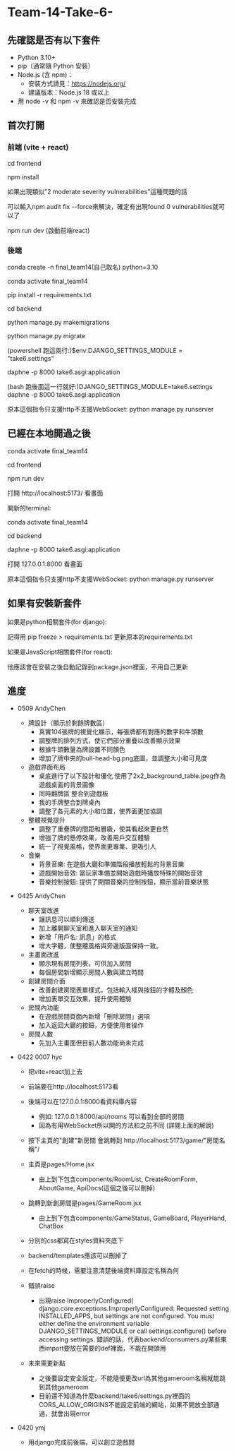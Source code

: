 # Team-14-Take-6-

## 先確認是否有以下套件
- Python 3.10+
- pip（通常隨 Python 安裝）
- Node.js (含 npm)：
  - 安裝方式請見：https://nodejs.org/
  - 建議版本：Node.js 18 或以上
- 用 node -v 和 npm -v 來確認是否安裝完成

## 首次打開
### 前端 (vite + react)
cd frontend

npm install

如果出現類似"2 moderate severity vulnerabilities"這種問題的話

可以輸入npm audit fix --force來解決，確定有出現found 0 vulnerabilities就可以了

npm run dev (啟動前端react)

### 後端
conda create -n final_team14(自己取名) python=3.10

conda activate final_team14

pip install -r requirements.txt

cd backend

python manage.py makemigrations

python manage.py migrate

(powershell 跑這兩行:)$env:DJANGO_SETTINGS_MODULE = "take6.settings"

daphne -p 8000 take6.asgi:application

(bash 跑後面這一行就好:)DJANGO_SETTINGS_MODULE=take6.settings daphne -p 8000 take6.asgi:application

原本這個指令只支援http不支援WebSocket: python manage.py runserver

## 已經在本地開過之後
conda activate final_team14

cd frontend 

npm run dev

打開 http://localhost:5173/ 看畫面

開新的terminal:

conda activate final_team14

cd backend

daphne -p 8000 take6.asgi:application

打開 127.0.0.1:8000 看畫面

原本這個指令只支援http不支援WebSocket: python manage.py runserver

## 如果有安裝新套件
如果是python相關套件(for django): 

記得用 pip freeze > requirements.txt 更新原本的requirements.txt

如果是JavaScript相關套件(for react):

他應該會在安裝之後自動記錄到package.json裡面，不用自己更新

## 進度

- 0509 AndyChen
    - 牌設計（顯示於剩餘牌數區）
        - 真實104張牌的視覺化顯示，每張牌都有對應的數字和牛頭數
        - 調整牌的排列方式，使它們部分重疊以改善顯示效果
        - 根據牛頭數量為牌設置不同顏色
        - 增加了牌中央的bull-head-bg.png底圖，並調整大小和可見度
    - 遊戲界面布局
        - 桌底進行了以下設計和優化 使用了2x2_background_table.jpeg作為遊戲桌面的背景圖像
        - 同時翻牌區 整合到遊戲板 
        - 我的手牌整合到牌桌內
        - 調整了各元素的大小和位置，使界面更加協調
    - 整體視覺提升
        - 調整了重疊牌的間距和層級，使其看起來更自然
        - 增強了牌的懸停效果，改善用戶交互體驗
        - 統一了視覺風格，使界面更專業、更吸引人
    - 音樂
        - 背景音樂: 在遊戲大廳和準備階段播放輕鬆的背景音樂
        - 遊戲開始音效: 當玩家準備並開始遊戲時播放特殊的開始音效
        - 音樂控制按鈕: 提供了開關音樂的控制按鈕，顯示當前音樂狀態


- 0425 AndyChen
    - 聊天室改進
        - 讓訊息可以順利傳送
        - 加上離開聊天室和進入聊天室的通知
        - 新增「用戶名: 訊息」的格式
        - 增大字體，使整體風格與旁邊版面保持一致。
    - 主畫面改進
        - 顯示現有房間列表，可供加入房間
        - 每個房間新增顯示房間人數與建立時間
    - 創建房間介面
        - 改善創建房間表單樣式，包括輸入框與按鈕的字體及顏色
        - 增加表單交互效果，提升使用體驗
    - 房間內功能
        - 在遊戲房間頁面內新增「刪除房間」選項
        - 加入返回大廳的按鈕，方便使用者操作
    - 房間人數
        - 先加入主畫面但目前人數功能尚未完成

- 0422 0007 hyc
    - 把vite+react加上去
    - 前端要在http://localhost:5173看
    - 後端可以在127.0.0.1:8000看資料庫內容
        - 例如: 127.0.0.1:8000/api/rooms 可以看到全部的房間
        - 因為有用WebSocket所以開的方法和之前不同 (詳閱上面的解說)
    - 按下主頁的"創建"新房間 會跳轉到 http://localhost:5173/game/"房間名稱"/
    - 主頁是pages/Home.jsx
        - 由上到下包含components/RoomList, CreateRoomForm, AboutGame, ApiDocs(這個之後可以刪掉)
    - 跳轉到新創房間是pages/GameRoom.jsx
        - 由上到下包含components/GameStatus, GameBoard, PlayerHand, ChatBox

    - 分別的css都寫在styles資料夾底下
    - backend/templates應該可以刪掉了
    - 在fetch的時候，需要注意清楚後端資料庫設定名稱為何

    - 錯誤raise
        - 出現raise ImproperlyConfigured(
        django.core.exceptions.ImproperlyConfigured: Requested setting INSTALLED_APPS, but settings are not configured. You must either define the environment variable DJANGO_SETTINGS_MODULE or call settings.configure() before accessing settings. 錯誤的話，代表backend/consumers.py某些東西import要放在需要的def裡面，不能在開頭用 
    - 未來需更新點
        - 之後要設定安全設定，不能隨便更改url為其他gameroom名稱就能跳到其他gameroom
        - 目前還不知道為什麼backend/take6/settings.py裡面的CORS_ALLOW_ORIGINS不能設定前端的網站，如果不開放全部通過，就會出現error

- 0420 ymj
    - 用django完成前後端，可以創立遊戲間 
